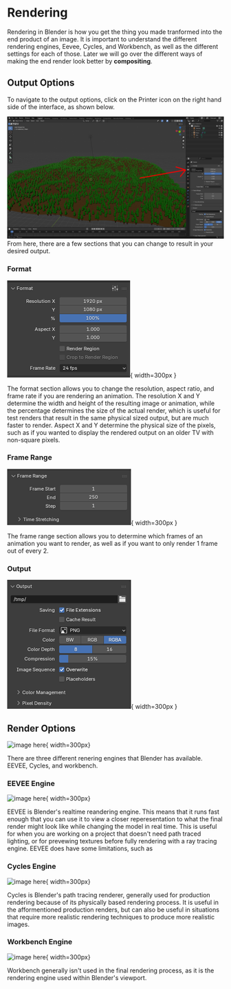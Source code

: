 # Rendering

Rendering in Blender is how you get the thing you made tranformed into the end product of an image. It is important to understand the different rendering engines, Eevee, Cycles, and Workbench, as well as the different settings for each of those. Later we will go over the different ways of making the end render look better by **compositing**.

## Output Options
To navigate to the output options, click on the Printer icon on the right hand side of the interface, as shown below.

![*Output Options section of the righthand lower side bar.*](images/OutputOptionSidePanel.png)
From here, there are a few sections that you can change to result in your desired output.

### Format
![*Format section of the output options side bar*](images/FormatSection.png){ width=300px }

The format section allows you to change the resolution, aspect ratio, and frame rate if you are rendering an animation. The resolution X and Y determine the width and height of the resulting image or animation, while the percentage determines the size of the actual render, which is useful for test renders that result in the same physical sized output, but are much faster to render. Aspect X and Y determine the physical size of the pixels, such as if you wanted to display the rendered output on an older TV with non-square pixels.

### Frame Range
![*Frame Range section of the output options side bar*](images/FrameRange.png){ width=300px }

The frame range section allows you to determine which frames of an animation you want to render, as well as if you want to only render 1 frame out of every 2.

### Output
![*Frame Range section of the output options side bar*](images/OutputOptions.png){ width=300px }

## Render Options
![image here](){ width=300px}

There are three different renering engines that Blender has available. EEVEE, Cycles, and workbench.


### EEVEE Engine
![image here](){ width=300px}

EEVEE is Blender's realtime reandering engine. This means that it runs fast enough that you can use it to view a closer reperesentation to what the final render might look like while changing the model in real time. This is useful for when you are working on a project that doesn't need path traced lighting, or for prevewing textures before fully rendering with a ray tracing engine. EEVEE does have some limitations, such as <INSERT LIMITATIONS HERE>
<EEVEE Specific options here>

### Cycles Engine
![image here](){ width=300px}

Cycles is Blender's path tracing renderer, generally used for production rendering because of its physically based rendering process. It is useful in the afformentioned production renders, but can also be useful in situations that require more realistic rendering techniques to produce more realistic images.
<Cycles specific options here>

### Workbench Engine
![image here](){ width=300px}

Workbench generally isn't used in the final rendering process, as it is the rendering engine used within Blender's viewport. <Probably more stuff here>
